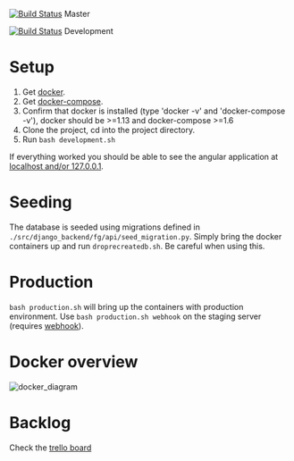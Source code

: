 [![Build Status](https://travis-ci.org/Samfundet/fg.svg?branch=master)](https://travis-ci.org/Samfundet/fg) Master 

[![Build Status](https://travis-ci.org/Samfundet/fg.svg?branch=development)](https://travis-ci.org/Samfundet/fg) Development 

# Setup
     
1. Get [docker](https://www.docker.com/products/overview).
2. Get [docker-compose](https://docs.docker.com/compose/install/).
3. Confirm that docker is installed (type 'docker -v' and 'docker-compose -v'), docker should be >=1.13 and docker-compose >=1.6
4. Clone the project, cd into the project directory.
5. Run ```bash development.sh```

If everything worked you should be able to see the angular application at [localhost and/or 127.0.0.1](http://127.0.0.1).

# Seeding
The database is seeded using migrations defined in 
```./src/django_backend/fg/api/seed_migration.py```. 
Simply bring the docker containers up and run ```droprecreatedb.sh```.
Be careful when using this.

# Production
```bash production.sh``` will bring up the containers with production environment. Use ```bash production.sh webhook``` on the
staging server (requires [webhook](https://github.com/adnanh/webhook)).

# Docker overview
![docker_diagram](DOCS/docker_diagram.png)


# Backlog
Check the [trello board](https://trello.com/b/tbU3wIZc/fg-3-0)
